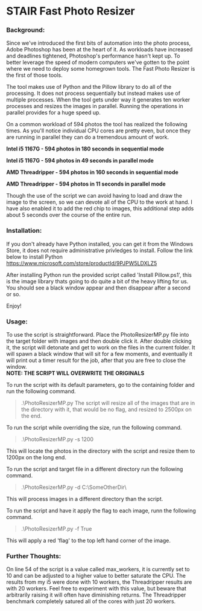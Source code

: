 # STAIR Fast Photo Resizer

### Background: 

Since we've introduced the first bits of automation into the photo process, Adobe Photoshop has been at the heart of it. As workloads have increased and deadlines tightened, Photoshop's performance hasn't kept up. To better leverage the speed of modern computers we've gotten to the point where we need to deploy some homegrown tools. The Fast Photo Resizer is the first of those tools. 

The tool makes use of Python and the Pillow library to do all of the processing. It does not process sequentially but instead makes use of multiple processes. When the tool gets under way it generates ten worker processes and resizes the images in parallel. Running the operations in parallel provides for a huge speed up.

On a common workload of 594 photos the tool has realized the following times. As you'll notice individual CPU cores are pretty even, but once they are running in parallel they can do a tremendous amount of work. 



**Intel i5 1167G - 594 photos in 180 seconds in sequential mode**

**Intel i5 1167G - 594 photos in 49 seconds in parallel mode**

**AMD Threadripper - 594 photos in 160 seconds in sequential mode**

**AMD Threadripper - 594 photos in 11 seconds in parallel mode**



Though the use of the script we can avoid having to load and draw the image to the screen, so we can devote all of the CPU to the work at hand. I have also enabled it to add the red chip to images, this additional step adds about 5 seconds over the course of the entire run. 

### Installation: 

If you don't already have Python installed, you can get it from the Windows Store, it does not require administrative privledges to install. Follow the link below to install Python
https://www.microsoft.com/store/productId/9PJPW5LDXLZ5

After installing Python run the provided script called 'Install Pillow.ps1', this is the image library thats going to do quite a bit of the heavy lifting for us. You should see a black window appear and then disappear after a second or so. 

Enjoy!

### Usage:

To use the script is straightforward. Place the PhotoResizerMP.py file into the target folder with images and then double click it. After double clicking it, the script will detonate and get to work on the files in the current folder. It will spawn a black window that will sit for a few moments, and eventually it will print out a timer result for the job, after that you are free to close the window.  
**NOTE: THE SCRIPT WILL OVERWRITE THE ORIGINALS**

To run the script with its default parameters, go to the containing folder and run the following command.
> .\PhotoResizerMP.py
The script will resize all of the images that are in the directory with it, that would be no flag, and resized to 2500px on the end.

To run the script while overriding the size, run the following command.

> .\PhotoResizerMP.py -s 1200

This will locate the photos in the directory with the script and resize them to 1200px on the long end.


To run the script and target file in a different directory run the following command.
> .\PhotoResizerMP.py -d C:\SomeOtherDir\

This will process images in a different directory than the script. 

To run the script and have it apply the flag to each image, runn the following command.

> .\PhotoResizerMP.py -f True

This will apply a red 'flag' to the top left hand corner of the image.

### Further Thoughts:

On line 54 of the script is a value called max_workers, it is currently set to 10 and can be adjusted to a higher value to better saturate the CPU. The results from my i5 were done with 10 workers, the Threadripper results are with 20 workers. Feel free to experiment with this value, but beware that arbitrarily raising it will often have diminishing returns. The Threadripper benchmark completely satured all of the cores with just 20 workers. 



